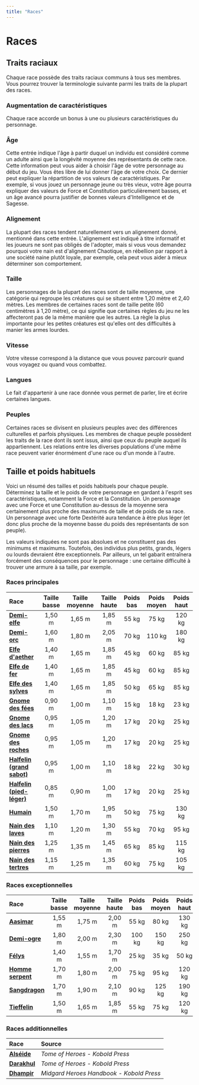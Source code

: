 ```yaml
---
title: "Races"
---
```

# Races
## Traits raciaux
Chaque race possède des traits raciaux communs à tous ses membres. Vous pourrez trouver la terminologie suivante parmi les traits de la plupart des races.

### Augmentation de caractéristiques
Chaque race accorde un bonus à une ou plusieurs caractéristiques du personnage.

### Âge
Cette entrée indique l'âge à partir duquel un individu est considéré comme un adulte ainsi que la longévité moyenne des représentants de cette race. Cette information peut vous aider à choisir l'âge de votre personnage au début du jeu. Vous êtes libre de lui donner l'âge de votre choix. Ce dernier peut expliquer la répartition de vos valeurs de caractéristiques. Par exemple, si vous jouez un personnage jeune ou très vieux, votre âge pourra expliquer des valeurs de Force et Constitution particulièrement basses, et un âge avancé pourra justifier de bonnes valeurs d'Intelligence et de Sagesse.

### Alignement
La plupart des races tendent naturellement vers un alignement donné, mentionné dans cette entrée. L'alignement est indiqué à titre informatif et les joueurs ne sont pas obligés de l'adopter, mais si vous vous demandez pourquoi votre nain est d'alignement Chaotique, en rébellion par rapport à une société naine plutôt loyale, par exemple, cela peut vous aider à mieux déterminer son comportement.

### Taille
Les personnages de la plupart des races sont de taille moyenne, une catégorie qui regroupe les créatures qui se situent entre 1,20 mètre et 2,40 mètres. Les membres de certaines races sont de taille petite (60 centimètres à 1,20   mètre), ce qui signifie que certaines règles du jeu ne les affecteront pas de la même manière que les autres. La règle la plus importante pour les petites créatures est qu'elles ont des difficultés à manier les armes lourdes.

### Vitesse
Votre vitesse correspond à la distance que vous pouvez parcourir quand vous voyagez ou quand vous combattez.

### Langues
Le fait d'appartenir à une race donnée vous permet de parler, lire et écrire certaines langues.

### Peuples
Certaines races se divisent en plusieurs peuples avec des différences culturelles et parfois physiques. Les membres de chaque peuple possèdent les traits de la race dont ils sont issus, ainsi que ceux du peuple auquel ils appartiennent. Les relations entre les diverses populations d'une même race peuvent varier énormément d'une race ou d'un monde à l'autre.

## Taille et poids habituels
Voici un résumé des tailles et poids habituels pour chaque peuple. Déterminez la taille et le poids de votre personnage en gardant à l'esprit ses caractéristiques, notamment la Force et la Constitution. Un personnage avec une Force et une Constitution au-dessus de la moyenne sera certainement plus proche des maximums de taille et de poids de sa race. Un personnage avec une forte Dextérité aura tendance à être plus léger (et donc plus proche de la moyenne basse du poids des représentants de son peuple).

Les valeurs indiquées ne sont pas absolues et ne constituent pas des minimums et maximums. Toutefois, des individus plus petits, grands, légers ou lourds devraient être exceptionnels. Par ailleurs, un tel gabarit entraînera forcément des conséquences pour le personnage : une certaine difficulté à trouver une armure à sa taille, par exemple.

### Races principales

|Race|Taille basse|Taille moyenne|Taille haute|Poids bas|Poids moyen|Poids haut|
|:-|:-:|:-:|:-:|:-:|:-:|:-:|
|**[Demi-elfe](/races/demi-elfe/)**|1,50 m|1,65 m|1,85 m|55 kg|75 kg|120 kg|
|**[Demi-orc](/races/demi-orc/)**|1,60 m|1,80 m|2,05 m|70 kg|110 kg|180 kg|
|**[Elfe d'aether](/races/elfe/)**|1,40 m|1,65 m|1,85 m|45 kg|60 kg|85 kg|
|**[Elfe de fer](/races/elfe/)**|1,40 m|1,65 m|1,85 m|45 kg|60 kg|85 kg|
|**[Elfe des sylves](/races/elfe/)**|1,40 m|1,65 m|1,85 m|50 kg|65 kg|85 kg|
|**[Gnome des fées](/races/gnome/)**|0,90 m|1,00 m|1,10 m|15 kg|18 kg|23 kg|
|**[Gnome des lacs](/races/gnome/)**|0,95 m|1,05 m|1,20 m|17 kg|20 kg|25 kg|
|**[Gnome des roches](/races/gnome/)**|0,95 m|1,05 m|1,20 m|17 kg|20 kg|25 kg|
|**[Halfelin (grand sabot)](/races/halfelin/)**|0,95 m|1,00 m|1,10 m|18 kg|22 kg|30 kg|
|**[Halfelin (pied-léger)](/races/halfelin/)**|0,85 m|0,90 m|1,00 m|17 kg|20 kg|25 kg|
|**[Humain](/races/humain/)**|1,50 m|1,70 m|1,95 m|50 kg|75 kg|130 kg|
|**[Nain des laves](/races/nain/)**|1,10 m|1,20 m|1,30 m|55 kg|70 kg|95 kg|
|**[Nain des pierres](/races/nain/)**|1,25 m|1,35 m|1,45 m|65 kg|85 kg|115 kg|
|**[Nain des tertres](/races/nain/)**|1,15 m|1,25 m|1,35 m|60 kg|75 kg|105 kg|


### Races exceptionnelles

|Race|Taille basse|Taille moyenne|Taille haute|Poids bas|Poids moyen|Poids haut|
|:-|:-:|:-:|:-:|:-:|:-:|:-:|
|**[Aasimar](/races/aasimar/)**|1,55 m|1,75 m|2,00 m|55 kg|80 kg|130 kg|
|**[Demi-ogre](/races/demi-ogre/)**|1,80 m|2,00 m|2,30 m|100 kg|150 kg|250 kg|
|**[Félys](/races/felys/)**|1,40 m|1,55 m|1,70 m|25 kg|35 kg|50 kg|
|**[Homme serpent](/races/homme-serpent/)**|1,70 m|1,80 m|2,00 m|75 kg|95 kg|120 kg|
|**[Sangdragon](/races/sangdragon/)**|1,70 m|1,90 m|2,10 m|90 kg|125 kg|190 kg|
|**[Tieffelin](/races/tieffelin/)**|1,50 m|1,65 m|1,85 m|55 kg|75 kg|120 kg|

### Races additionnelles

|Race|Source|
|:-|:-|
|**[Alséide](/races/alseide/)**|_Tome of Heroes - Kobold Press_|
|**[Darakhul](/races/darakhul/)**|_Tome of Heroes - Kobold Press_|
|**[Dhampir](/races/dhampir/)**|_Midgard Heroes Handbook - Kobold Press_|
